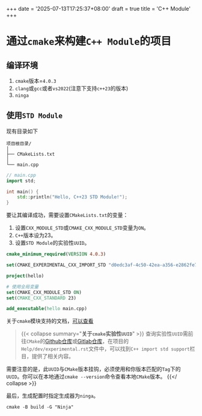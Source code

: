 +++
date = '2025-07-13T17:25:37+08:00'
draft = true
title = 'C++ Module'
+++

# 通过`cmake`来构建`C++ Module`的项目

## 编译环境

1. `cmake`版本=`4.0.3`
2. `clang`或`gcc`或者`vs2022`(注意下支持`c++23`的版本)
3. `ninga`

## 使用`STD Module`

现有目录如下

```
项目根目录/
│
├── CMakeLists.txt
│
└── main.cpp
```

```c++
// main.cpp
import std;

int main() {
    std::println("Hello, C++23 STD Module!");
}
```

要让其编译成功，需要设置`CMakeLists.txt`的变量：

1. 设置`CXX_MODULE_STD`或`CMAKE_CXX_MODULE_STD`变量为`ON`。
2. `C++`版本设为23。
3. 设置`STD Module`的实验性`UUID`。

```cmake
cmake_minimum_required(VERSION 4.0.3)

set(CMAKE_EXPERIMENTAL_CXX_IMPORT_STD "d0edc3af-4c50-42ea-a356-e2862fe7a444")

project(hello)

# 使用全局变量
set(CMAKE_CXX_MODULE_STD ON)
set(CMAKE_CXX_STANDARD 23)

add_executable(hello main.cpp)
```

关于`cmake`模块支持的文档，[可以查看](https://cmake.org/cmake/help/latest/manual/cmake-cxxmodules.7.html)

> {{< collapse summary="**关于`cmake`实验性`UUID`**" >}}
查询实验性`UUID`需前往`CMake`的[Github仓库](https://github.com/Kitware/CMake)或[Gitlab仓库](https://gitlab.kitware.com/cmake)，在项目的`Help/dev/experimental.rst`文件中，可以找到`C++ import std support`栏目，提供了相关内容。

需要注意的是，此`UUID`与`CMake`版本挂钩，必须使用和你版本匹配的`Tag`下的`UUID`。你可以在本地通过`cmake --version`命令查看本地`CMake`版本。
{{</ collapse >}}

最后，生成配置时指定生成器为`ninga`。

```shell
cmake -B build -G "Ninja"
```